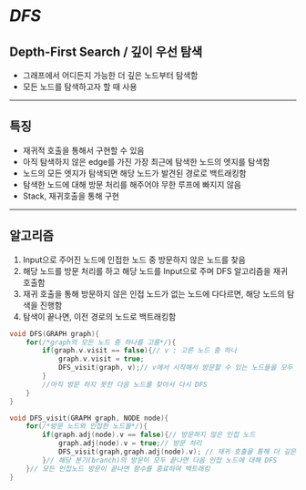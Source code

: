 ***DFS***
===
Depth-First Search / 깊이 우선 탐색
---
* 그래프에서 어디든지 가능한 더 깊은 노드부터 탐색함
* 모든 노드를 탐색하고자 할 때 사용
* * *
특징
---
* 재귀적 호출을 통해서 구현할 수 있음
* 아직 탐색하지 않은 edge를 가진 가장 최근에 탐색한 노드의 엣지를 탐색함
* 노드의 모든 엣지가 탐색되면 해당 노드가 발견된 경로로 백트래킹함
* 탐색한 노드에 대해 방문 처리를 해주어야 무한 루프에 빠지지 않음
* Stack, 재귀호출을 통해 구현
* * * 
알고리즘
---
1. Input으로 주어진 노드에 인접한 노드 중 방문하지 않은 노드를 찾음
2. 해당 노드를 방문 처리를 하고 해당 노드를 Input으로 주며 DFS 알고리즘을 재귀 호출함
3. 재귀 호출을 통해 방문하지 않은 인접 노드가 없는 노드에 다다르면, 해당 노드의 탐색을 진행함
4. 탐색이 끝나면, 이전 경로의 노드로 백트래킹함

```c++
void DFS(GRAPH graph){
    for(/*graph의 모든 노드 중 하나를 고름*/){
        if(graph.v.visit == false){// v : 고른 노드 중 하나
            graph.v.visit = true;
            DFS_visit(graph, v);// v에서 시작해서 방문할 수 있는 노드들을 모두 탐색
        }
        //아직 방문 하지 못한 다음 노드를 찾아서 다시 DFS
    }
}

void DFS_visit(GRAPH graph, NODE node){
    for(/*방문 노드와 인접한 노드들*/){
        if(graph.adj(node).v == false){// 방문하지 않은 인접 노드
            graph.adj(node).v = true;// 방문 처리
            DFS_visit(graph,graph.adj(node).v); // 재귀 호출을 통해 더 깊은 노드 방문
        }// 해당 분기(branch)의 방문이 모두 끝나면 다음 인접 노드에 대해 DFS 
    }// 모든 인접노드 방문이 끝나면 함수를 종료하여 백트래킹
}
```